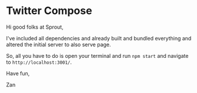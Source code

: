 # Twitter Compose

Hi good folks at Sprout,

I've included all dependencies and already built and bundled everything  and altered the initial server to also serve page. 

So, all you have to do is open your terminal and run `npm start`  and navigate to `http://localhost:3001/`. 

Have fun,

Zan

